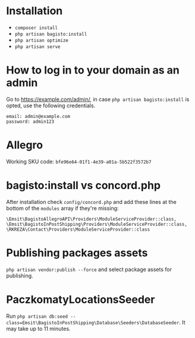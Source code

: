 # Installation
* `composer install`
* `php artisan bagisto:install`
* `php artisan optimize`
* `php artisan serve`

# How to log in to your domain as an admin
Go to https://example.com/admin/, in case `php artisan bagisto:install` is opted, use the following credentials.

```
email: admin@example.com
password: admin123
```

# Allegro
Working SKU code: `bfe96e64-01f1-4e39-a01a-5b522f3572b7`


# bagisto:install vs concord.php
After installation check `config/concord.php` and add these lines at the bottom of the `modules` array if they're missing:
```
\Emsit\BagistoAllegroAPI\Providers\ModuleServiceProvider::class,
\Emsit\BagistoInPostShipping\Providers\ModuleServiceProvider::class,
\RKREZA\Contact\Providers\ModuleServiceProvider::class
```

# Publishing packages assets
`php artisan vendor:publish --force` and select package assets for publishing.

# PaczkomatyLocationsSeeder
Run `php artisan db:seed --class=Emsit\BagistoInPostShipping\Database\Seeders\DatabaseSeeder`. It may take up to 11 minutes.
